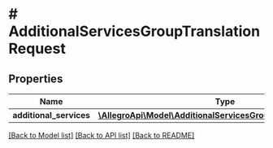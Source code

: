 # # AdditionalServicesGroupTranslationRequest

## Properties

Name | Type | Description | Notes
------------ | ------------- | ------------- | -------------
**additional_services** | [**\AllegroApi\Model\AdditionalServicesGroupTranslationWrapper**](AdditionalServicesGroupTranslationWrapper.md) |  | [optional]

[[Back to Model list]](../../README.md#models) [[Back to API list]](../../README.md#endpoints) [[Back to README]](../../README.md)

